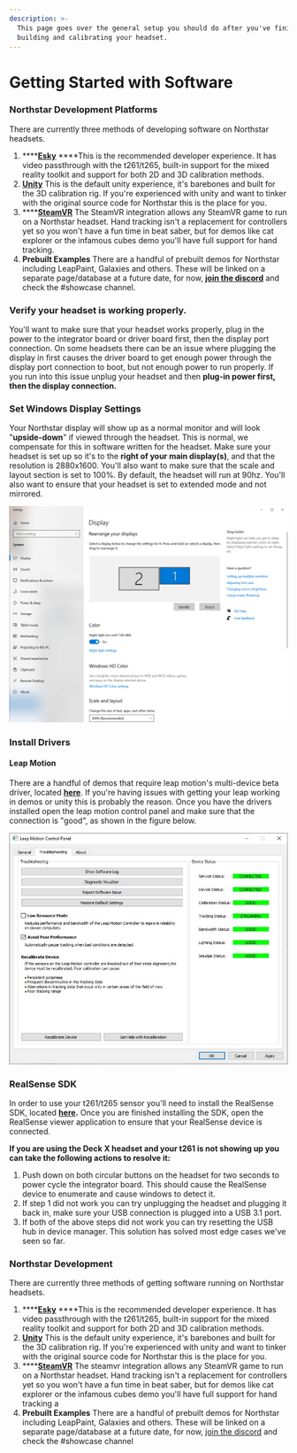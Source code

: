 ```yaml
---
description: >-
  This page goes over the general setup you should do after you've finished
  building and calibrating your headset.
---
```


# Getting Started with Software

### Northstar Development Platforms

There are currently three methods of developing software on Northstar headsets. 

1. \*\*\*\*[**Esky**](esky.md) ****This is the recommended developer experience. It has video passthrough with the t261/t265, built-in support for the mixed reality toolkit and support for both 2D and 3D calibration methods.  
2.  [**Unity**](software.md) This is the default unity experience, it's barebones and built for the 3D calibration rig. If you're experienced with unity and want to tinker with the original source code for Northstar this is the place for you. 
3. \*\*\*\*[**SteamVR**](steamvr.md) The SteamVR integration allows any SteamVR game to run on a Northstar headset. Hand tracking isn't a replacement for controllers yet so you won't have a fun time in beat saber, but for demos like cat explorer or the infamous cubes demo you'll have full support for hand tracking. 
4. **Prebuilt Examples** There are a handful of prebuilt demos for Northstar including LeapPaint, Galaxies and others. These will be linked on a separate page/database at a future date, for now, [**join the discord**](https://discord.com/invite/NghjdX7) and check the \#showcase channel. 

### Verify your headset is working properly. 

You'll want to make sure that your headset works properly, plug in the power to the integrator board or driver board first, then the display port connection. On some headsets there can be an issue where plugging the display in first causes the driver board to get enough power through the display port connection to boot, but not enough power to run properly. If you run into this issue unplug your headset and then **plug-in power first, then the display connection.** 

### **Set Windows Display Settings**

Your Northstar display will show up as a normal monitor and will look "**upside-down**" if viewed through the headset. This is normal, we compensate for this in software written for the headset. Make sure your headset is set up so it's to the **right of your main display\(s\)**, and that the resolution is 2880x1600. You'll also want to make sure that the scale and layout section is set to 100%. By default, the headset will run at 90hz. You'll also want to ensure that your headset is set to extended mode and not mirrored. 

![](../.gitbook/assets/image%20%2822%29.png)

### Install Drivers

#### Leap Motion 

There are a handful of demos that require leap motion's multi-device beta driver, located [**here**](https://github.com/leapmotion/UnityModules/blob/feat-multi-device/Multidevice%20Service/LeapDeveloperKit_4.0.0%2B52238_win.zip). If you're having issues with getting your leap working in demos or unity this is probably the reason. Once you have the drivers installed open the leap motion control panel and make sure that the connection is "good", as shown in the figure below. 

![](../.gitbook/assets/image%20%2823%29.png)

### RealSense SDK

In order to use your t261/t265 sensor you'll need to install the RealSense SDK, located [**here**](https://www.intelrealsense.com/sdk-2/)**.** Once you are finished installing the SDK, open the RealSense viewer application to ensure that your RealSense device is connected.   
  
**If you are using the Deck X headset and your t261 is not showing up you can take the following actions to resolve it:**

1. Push down on both circular buttons on the headset for two seconds to power cycle the integrator board. This should cause the RealSense device to enumerate and cause windows to detect it. 
2. If step 1 did not work you can try unplugging the headset and plugging it back in, make sure your USB connection is plugged into a USB 3.1 port. 
3. If both of the above steps did not work you can try resetting the USB hub in device manager. This solution has solved most edge cases we've seen so far. 

### Northstar Development

There are currently three methods of getting software running on Northstar headsets. 

1. \*\*\*\*[**Esky**](esky.md) ****This is the recommended developer experience. It has video passthrough with the t261/t265, built-in support for the mixed reality toolkit and support for both 2D and 3D calibration methods. 
2.  [**Unity**](software.md) This is the default unity experience, it's barebones and built for the 3D calibration rig. If you're experienced with unity and want to tinker with the original source code for Northstar this is the place for you.
3. \*\*\*\*[**SteamVR**](steamvr.md) The steamvr integration allows any SteamVR game to run on a Northstar headset. Hand tracking isn't a replacement for controllers yet so you won't have a fun time in beat saber, but for demos like cat explorer or the infamous cubes demo you'll have full support for hand tracking a
4. **Prebuilt Examples** There are a handful of prebuilt demos for Northstar including LeapPaint, Galaxies and others. These will be linked on a separate page/database at a future date, for now, [join the discord](https://discord.com/invite/NghjdX7) and check the \#showcase channel 



